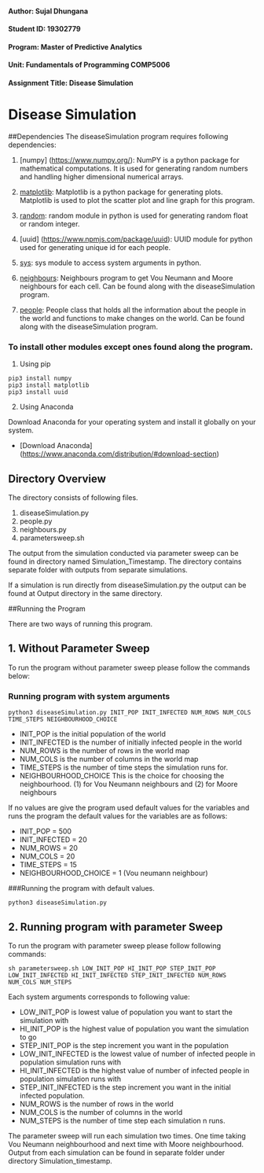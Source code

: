 #### Author: Sujal Dhungana
#### Student ID: 19302779
#### Program: Master of Predictive Analytics
#### Unit: Fundamentals of Programming COMP5006
#### Assignment Title: Disease Simulation

# Disease Simulation

##Dependencies
The diseaseSimulation program requires following dependencies:

1. [numpy] (https://www.numpy.org/): NumPY is a python package for mathematical computations. It is used for generating random numbers and handling higher dimensional numerical arrays.
2. [matplotlib](https://matplotlib.org/): Matplotlib is a python package for generating plots. Matplotlib is used to plot the scatter plot and line graph for this program.
3. [random](https://docs.python.org/2/library/random.html): random module in python is used for generating random float or random integer.
4. [uuid] (https://www.npmjs.com/package/uuid): UUID module for python used for generating unique id for each people.
5. [sys](https://docs.python.org/3/library/sys.html): sys module to access system arguments in python.
6. [neighbours](https://github.com/GitSujal/diseaseSimulation/blob/master/neighbours.py): Neighbours program to get Vou Neumann and Moore neighbours for each cell. Can be found along with the diseaseSimulation program.

7. [people](https://github.com/GitSujal/diseaseSimulation/blob/master/people.py): People class that holds all the information about the people in the world and functions to make changes on the world. Can be found along with the diseaseSimulation program.

### To install other modules except ones found along the program.

1. Using pip
```
pip3 install numpy
pip3 install matplotlib
pip3 install uuid
```

2.  Using Anaconda 

Download Anaconda for your operating system and install it globally on your system.

* [Download Anaconda] (https://www.anaconda.com/distribution/#download-section)

## Directory Overview 
The directory consists of following files.

1.  diseaseSimulation.py
2. people.py
3. neighbours.py
4. parametersweep.sh

The output from the simulation conducted via parameter sweep can be found in directory named Simulation_Timestamp. The directory contains separate folder with outputs from separate simulations.

If a simulation is run directly from diseaseSimulation.py the output can be found at Output directory in the same directory.


##Running the Program

There are two ways of running this program.

## 1. Without Parameter Sweep 
To run the program without parameter sweep please follow the commands below:

### Running program with system arguments 
```
python3 diseaseSimulation.py INIT_POP INIT_INFECTED NUM_ROWS NUM_COLS TIME_STEPS NEIGHBOURHOOD_CHOICE  
```

* INIT_POP is the initial population of the world 
* INIT_INFECTED is the number of initially infected people in the world
* NUM_ROWS is the number of rows in the world map
* NUM_COLS is the number of columns in the world map
* TIME_STEPS is the number of time steps the simulation runs for.
* NEIGHBOURHOOD_CHOICE This is the choice for choosing the neighbourhood. (1) for Vou Neumann neighbours and (2)  for Moore neighbours

If no values are give the program used default values for the variables and runs the program the default values for the variables are as follows:
 
* INIT_POP  = 500
* INIT_INFECTED = 20
* NUM_ROWS = 20
* NUM_COLS = 20
* TIME_STEPS = 15
* NEIGHBOURHOOD_CHOICE = 1 (Vou neumann neighbour)

###Running the program with default values.

```
python3 diseaseSimulation.py
```


## 2. Running program with parameter Sweep

To run the program with parameter sweep please follow following commands:

```
sh parametersweep.sh LOW_INIT_POP HI_INIT_POP STEP_INIT_POP LOW_INIT_INFECTED HI_INIT_INFECTED STEP_INIT_INFECTED NUM_ROWS NUM_COLS NUM_STEPS
```
Each system arguments corresponds to following value:

* LOW\_INIT\_POP is lowest value of population you want to start the simulation with
* HI\_INIT\_POP is the highest value of population you want the simulation to go
* STEP\_INIT\_POP is the step increment you want in the population
* LOW\_INIT\_INFECTED is the lowest value of number of infected people in population simulation runs with
* HI\_INIT\_INFECTED is the highest value of number of infected people in population simulation runs with
* STEP\_INIT\_INFECTED is the step increment you want in the initial infected population.
* NUM\_ROWS is the number of rows in the world
* NUM\_COLS is the number of columns in the world
* NUM\_STEPS is the number of time step each simulation n runs.

The parameter sweep will run each simulation two times. One time taking Vou Neumann neighbourhood and next time with Moore neighbourhood. Output from each simulation can be found in separate folder under directory Simulation_timestamp.


